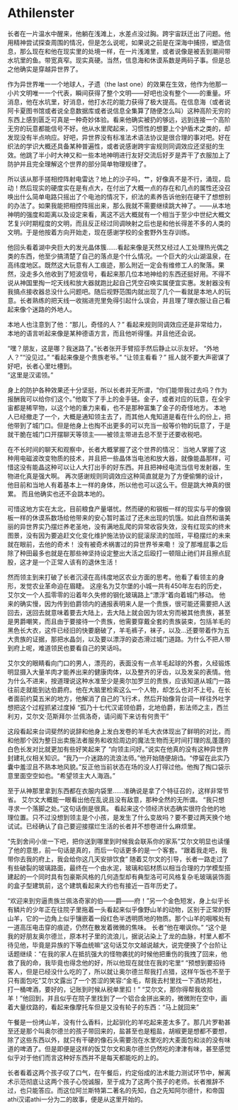 # Athilenster
 
长者在一片温水中醒来，他躺在浅滩上，水差点没过胸。跨宇宙跃迁出了问题。他用精神尝试探查周围的情况，但是怎么说呢，如果说之前是在深海中捕捞，塑造信息，那么现在和他在现实里的处境一样，在一片浅滩里，或者说像是被丢到潮间带水坑里的鱼。带宽真窄。现实真硬。当然，信息海和休谟系数是两码子事。但是总之他确实是穿越异世界了。

作为异世界唯一一个地球人，孑遗（the last one）的效果在生效，他作为他那一小片文明唯一一个代表，瞬间获得了整个文明——好吧也没有整个——的重量。坏消息，他在水坑里，好消息，他打水花的能力获得了极大提高。在信息海（或者说阿卡夏图书馆或者说全息数据库或者说信息全集算了随便怎么叫）这种高阶无穷的东西上感到匮乏可真是一种奇妙体验。看来他确实被扔的够远，远到连接一个高阶无穷的玩意都能信号不好。他从水里爬起来，习惯性的想要上个护盾术之类的，却发现没有半点响应。好吧，异世界没有标准法术语法协议是很合理的事对吧。好在织法的学识大概还具备某种普遍性，或者说感谢跨宇宙规则同调效应还坚挺的生效。他跳了半小时大神又和一些本地神明进行友好交流后好歹是弄干了衣服加上了防护并且完全理解这个世界的部分简单物理规律了。

所以该从那手搓相控阵射电雷达？地上的沙子吗，艹，好像真不是不行，涌现，启动！然后现实的硬度实在是有点大，在付出了大概一点的存在和几点的属性还没召唤出什么简单电路只摇出了个电池的情况下，织法的素养告诉他别在硬干了想想别的办法了。如果我能把相控阵摇出来，那么我就不需要继续跳大神了。——从本地神明的强度和距离以及设定来看，离这不远大概就有一个相当于至少中世纪大概文艺复兴时期程度的文明，而且反正经过同调映射之后也是和他长得差不多的人类的文明。于是他按着方向开始走，现在感谢学校的全套野外生存训练。

他回头看着湖中央巨大的发光晶体簇……看起来像是天然又经过人工处理热光偶之类的东西，他至少搞清楚了自己的落点是个什么情况。一个巨大的火山湖温泉，在高纬度地区。既然这大玩意有人工痕迹，那么附近一定会有维修工人的聚落。果然，没走多久他收到了短波信号，看起来那几位本地神给的东西还挺好用。不得不说从神国里掏一坨天线和放大器就跑比起自己凭空召唤实属便宜实惠。发射器没有我搞点接收器总没什么问题吧。随后视野范围内就出现了几个一看就是本地人的玩意。长者熟练的把天线一收揣进兜里免得引起什么误会，并且理了理衣服让自己看起来像个迷路的外地人。

本地人也注意到了他：“那儿，奇怪的人？”
看起来规则同调效应还是非常给力，本地的语言听起来像是某种德语方言，而且他听得懂。并且他还会说。

“嘿？朋友，这是哪？我迷路了。”长者张开手臂招手然后静止以示友好。
“外地人？”“没见过。”
“看起来像是个贵族老爷。”
“让领主看看？”
摇人就不要大声密谋了好吧，长者心里吐槽到。       
“这里是汉诺领。”

身上的防护各种效果还十分坚挺，所以长者并无所谓，“你们能带我过去吗？作为报酬我可以给你们这个。”他取下了手上的金手链。金子，或者对应的玩意，在全宇宙都是稀罕物，以这个地的重力来看，也不是那种富集了金子的奇怪地方。
本地人已经撤走了一个，大概是通知领主去了，而其他人鬼知道是看在什么的份上，把他带到了城门口。但是他身上也掏不出更多的可以充当一般等价物的玩意了，于是就干脆在城门口开摆聊天等领主——被领主带进去总不至于还要收税吧。

在不长时间的聊天和观察中，长者大概掌握了这个世界的情况：
当地人掌握了这种用电磁波改变物质的技术，并且把一些晶体当电池和放大器，就像能晶那样，可惜这没有能晶这种可以让人大打出手的好东西。并且把神经电流当信号发射器，生物进化真是强大啊。
 再次感谢规则同调效应这种简直就是为了方便偷懒的设计，他目前和当地人有着基本上一样的身体，所以他也可以这么干。但是跳大神真的很累。
而且他确实也还不会跳本地的。

可惜这地方实在太北，目前粮食产量堪忧。然而硬的和钢板一样的现实与平的像钢板一样的休谟系数场给他带来的安心暂时盖过了还未出现的饥饿。如此自然和谐美丽的异世界实乃摆烂养老圣地，没有满地乱爬的异常收容失效，没有红现实的终末图景，没有因为要追赶文化变化维护施法协议的屁滚尿流的加班，平稳摆烂的未来就在眼前，去他的奇术！
没有被奇术祸害过的异世界爷来嘞！ 
没了那堆屁事之后除了种田最多也就是在那些神坚持设定整出大活之后殴打一顿阻止祂们并且擦点屁股，这才是一个正常人该有的退休生活！

然而领主到来打破了长者沉浸在高纬度地区农业方面的思考。他看了看领主的身形，发觉农业革命迫在眉睫。
这座名为艾尔堡的小城一共有450年左右的历史，艾尔文一个人孤零零的沿着年久失修的钢化玻璃路上“漂浮“着向着城门移动。
他来的确实慢，因为传到伯爵领内的通报表明来人是一个贵族，很可能还需要把人送回去，送回去就意味着要去大陆上，去大陆上就会因为领太穷而被其他贵族，甚至是男爵嘲笑，而且由于要接待一个贵族，他需要穿戴全套的贵族装束，包括羊毛的黑色长大衣，这件已经旧的快要磨破了，羊毛裤子，袜子，以及...还要带着作为五大贵族的证据，那把水晶剑，以及要以漂浮的姿态滑过城门道路。为什么不把人带到府上呢，难道领民也要看自己的笑话吗。

艾尔文的眼睛看向门口的男人，漂亮的，表面没有一点羊毛起球的外套，久经锻炼明显摄入大量羊肉才能养出来的健康肉体，以及整齐的牙齿，以及发呆的表情。他为什么不进来，按道理说这种水准至少是奥尔加罗兰的贵族，应该知道从城门一路往前走就能到达伯爵府。他在大脑里检索这么一个人物，却怎么也对不上号。在长者面前约莫五米的地方，他解消了自己的飞行术，然后开始像背台词一样往外吐字想把这个过程抓紧过度掉
“孤乃十七代汉诺领伯爵，北地伯爵，影法师之主，西兰利刃，艾尔文·范斯拜尔·兰佩洛奇，请问阁下来访有何贵干”

这段看起来台词斐然的说辞和他身上发白发卷的羊毛大衣体现出了鲜明的对比，而和他那个因为整日出卖施法者服务和收拾周边的魔法生物而无时间打理的乱蓬蓬的白色长发对比就更加有些好笑起来了
“向领主问好。”说实在他真的没有这种异世界封建礼仪相关知识。“我乃一介迷路的流浪法师。”他开始随便胡诌。“停留在此实乃囊中羞涩且不熟本地风貌。”反正他当前状态在场的没人打得过他。他掏了掏口袋示意里面空空如也。“希望领主大人海涵。”

至于从神那里拿到东西都在衣服内袋里……准确说是拿了个特征召的，这样非常节省。
艾尔文大概能一眼看出他在乱说且没有敌意，那种全然的无所谓。
“我只想寻求一个落脚之处。”这句话倒是很真。
看起来这个领经济状态确实很符合他的地理位置。只不过没想到领主是个小孩，是发生了什么变故吗？要不要过两天换个地试试。已经确认了自己要迎接摆烂生活的长者并不想卷进什么麻烦里。

“先到舍间小坐一下吧，把你送到哪里到时候我会联系你的家系”艾尔文明显也读懂了他的意思，前一句话是真的，而后一句话更多的是一个客套。“跟着我走吧，我带你去我的府上，我会给你这几天安排饮食”
随着艾尔文的引导，长者一路走过了有些破裂的玻璃路面，最终在一个由水泥，玻璃和铝材质以相当合理的力学模型搭建起的一个同时具有包豪斯风格的几何造型却有典型洛可可风格复杂毛玻璃装饰面的盒子型建筑前，这个建筑看起来大约也有接近一百年历史了。

“欢迎来到穷逼贵族兰佩洛奇家的伯——爵——府！”另一个金色短发，身上似乎长有鳞片的少年正在往院子里拖着一头看起来似乎像野山羊的动物，区别于正常的野山羊，它的一边角上似乎镶嵌着一段红色半透明质地的物质。那个山羊的咽喉处有一道高压电击穿的痕迹，仍然在散发着微微的焦味。
长者“他在嘲讽你。”
“这个是我的好朋友奥尔德兰，原本村子里的流浪儿，据说沾染上了龙的血脉，村里人都不待见他，毕竟是异族的下等血统嘛”这句话艾尔文越说越大，说完便换了个台阶让话题继续：“在我的家人在抵抗强大的怪物袭扰的时候他把重伤的我拽了回来，他救了我的命，我毕竟也得念他的好，所以他现在就住在我的宅里“
“预想到要招待客人，但是已经没什么吃的了，所以就让奥尔德兰帮我打点猎，这样午饭也不至于只有面包吃”艾尔文露出了一个苦涩的笑容:“金毛，帮我去村里找一下酒坊邦杜，打一桶啤酒，要好的，记账到时候从税单里扣！”
“艾尔文，那你得帮我收拾羊！”他回到，并且似乎在院子里找到了一个铝合金拼出来的，微微附在空中，画着大量纹路的，看起来像摩托车但是又没有轮子的东西：“马上就回来”

午餐是一份烤山羊，没有什么香料，比起驯化的羊吃起来差太多了。那几片罗勒甚至还是那个叫奥尔德兰的孩子带回来的，盐甚至也是粗盐，胡椒更是想都不要想，除了这些东西以外，就只有干硬的像石头需要泡在水里吃的大麦面包和淡的没有味道的啤酒了。但是即便是这样的饭艾尔文和奥尔德兰仍然吃的津津有味，甚至感觉似乎对于他们而言这种好东西并不是每天都能吃的上的。

长者看着这两个孩子叹了口气，在午餐后，约定俗成的法术能力测试环节中，解离术示范彻底让这两个孩子心悦诚服，至于成为了这两个孩子的老师。长者推辞不过，也只能答应。而这位阿兰斯特第二著名的先知，白之先知阿尔德什，和帝国athi汉诺athi一分为二的故事，便是从这里开始的。